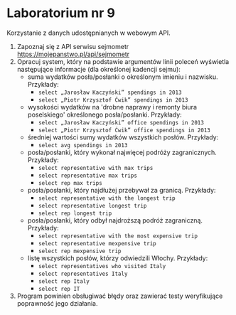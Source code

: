 # Laboratorium nr 9

Korzystanie z danych udostępnianych w webowym API.

1. Zapoznaj się z API serwisu sejmometr https://mojepanstwo.pl/api/sejmometr
2. Opracuj system, który na podstawie argumentów linii poleceń wyświetla następujące informacje (dla określonej kadencji
   sejmu):
    * suma wydatków posła/posłanki o określonym imieniu i nazwisku. Przykłady:
        * `select „Jarosław Kaczyński” spendings in 2013`
        * `select „Piotr Krzysztof Ćwik” spendings in 2013`
    * wysokości wydatków na 'drobne naprawy i remonty biura poselskiego' określonego posła/posłanki. Przykłady:
        * `select „Jarosław Kaczyński” office spendings in 2013`
        * `select „Piotr Krzysztof Ćwik” office spendings in 2013`
    * średniej wartości sumy wydatków wszystkich posłów. Przykłady:
        * `select avg spendings in 2013`
    * posła/posłanki, który wykonał najwięcej podróży zagranicznych. Przykłady:
        * `select representative with max trips`
        * `select representative max trips`
        * `select rep max trips`
    * posła/posłanki, który najdłużej przebywał za granicą. Przykłady:
        * `select representative with the longest trip`
        * `select representative longest trip`
        * `select rep longest trip`
    * posła/posłanki, który odbył najdroższą podróż zagraniczną. Przykłady:
        * `select representative with the most expensive trip`
        * `select representative mexpensive trip`
        * `select rep mexpensive trip`
    * listę wszystkich posłów, którzy odwiedzili Włochy. Przykłady:
        * `select representatives who visited Italy`
        * `select representatives Italy`
        * `select rep Italy`
        * `select rep IT`
3. Program powinien obsługiwać błędy oraz zawierać testy weryfikujące poprawność jego działania.